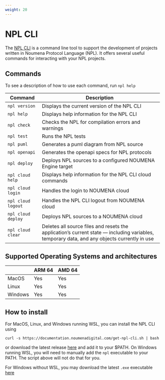 ```yaml
---
weight: 20
---
```


# NPL CLI

The [NPL CLI](https://github.com/NoumenaDigital/npl-cli) is a command line tool to support the development of projects
written in Noumena Protocol Language (NPL). It offers several useful commands for interacting with your NPL projects.

## Commands

To see a description of how to use each command, run `npl help`

| Command            | Description                                                                                                                                 |
| ------------------ | ------------------------------------------------------------------------------------------------------------------------------------------- |
| `npl version`      | Displays the current version of the NPL CLI                                                                                                 |
| `npl help`         | Displays help information for the NPL CLI                                                                                                   |
| `npl check`        | Checks the NPL for compilation errors and warnings                                                                                          |
| `npl test`         | Runs the NPL tests                                                                                                                          |
| `npl puml`         | Generates a puml diagram from NPL source                                                                                                    |
| `npl openapi`      | Generates the openapi specs for NPL protocols                                                                                               |
| `npl deploy`       | Deploys NPL sources to a configured NOUMENA Engine target                                                                                   |
| `npl cloud help`   | Displays help information for the NPL CLI cloud commands                                                                                    |
| `npl cloud login`  | Handles the login to NOUMENA cloud                                                                                                          |
| `npl cloud logout` | Handles the NPL CLI logout from NOUMENA cloud                                                                                               |
| `npl cloud deploy` | Deploys NPL sources to a NOUMENA cloud                                                                                                      |
| `npl cloud clear`  | Deletes all source files and resets the application’s current state — including variables, temporary data, and any objects currently in use |

## Supported Operating Systems and architectures

|         | ARM 64 | AMD 64 |
| ------- | ------ | ------ |
| MacOS   | Yes    | Yes    |
| Linux   | Yes    | Yes    |
| Windows | Yes    | Yes    |

## How to install

For MacOS, Linux, and Windows running WSL, you can install the NPL CLI using

```shell
curl -s https://documentation.noumenadigital.com/get-npl-cli.sh | bash
```

or download the latest release [here](https://github.com/NoumenaDigital/npl-cli/releases) and add it to your $PATH. On 
Windows running WSL, you will need to manually add the `npl` executable to your PATH. The script above will not do that for you.

For Windows without WSL, you may download the latest `.exe` executable 
[here](https://github.com/NoumenaDigital/npl-cli/releases)
